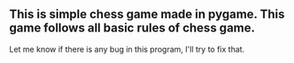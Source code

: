 ## This is simple chess game made in pygame. This game follows all basic rules of chess game.

Let me know if there is any bug in this program, I'll try to fix that.